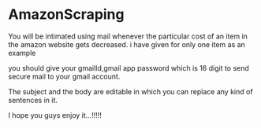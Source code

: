# AmazonScraping

You will be intimated using mail whenever the particular cost of an item in the amazon website gets decreased. i have given for only one item as an example

you should give your gmailId,gmail app password which is 16 digit to send secure mail to your gmail account.

The subject and the body are editable in which you can replace any kind of sentences in it.


I hope you guys enjoy it...!!!!!
